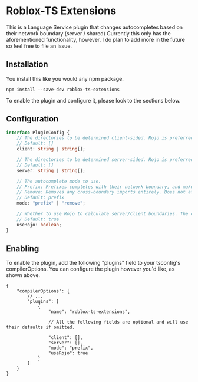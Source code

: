 # Roblox-TS Extensions
This is a Language Service plugin that changes autocompletes based on their network boundary (server / shared)
Currently this only has the aforementioned functionality, however, I do plan to add more in the future so feel free to file an issue.

## Installation
You install this like you would any npm package.

`npm install --save-dev roblox-ts-extensions`

To enable the plugin and configure it, please look to the sections below.

## Configuration
```ts
interface PluginConfig {
	// The directories to be determined client-sided. Rojo is preferred, however these can override Rojo if necessary.
	// Default: []
	client: string | string[];

	// The directories to be determined server-sided. Rojo is preferred, however these can override Rojo if necessary.
	// Default: []
	server: string | string[];

	// The autocomplete mode to use.
	// Prefix: Prefixes completes with their network boundary, and makes cross-boundary (client<->server, shared->client/server) imports type only.
	// Remove: Removes any cross-boundary imports entirely. Does not affect manual imports or existing imports.
	// Default: prefix
	mode: "prefix" | "remove";

	// Whether to use Rojo to calculate server/client boundaries. The client and server properties can override certain directories if necessary.
	// Default: true
	useRojo: boolean;
}
```


## Enabling
To enable the plugin, add the following "plugins" field to your tsconfig's compilerOptions. You can configure the plugin however you'd like, as shown above.
```jsonc
{
	"compilerOptions": {
		// ...
		"plugins": [
			{
				"name": "roblox-ts-extensions",

				// All the following fields are optional and will use their defaults if omitted.

				"client": [],
				"server": [],
				"mode": "prefix",
				"useRojo": true
			}
		]
	}
}
```
